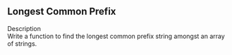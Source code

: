 Longest Common Prefix
---
Description<br/>
Write a function to find the longest common prefix string amongst an array of strings.


